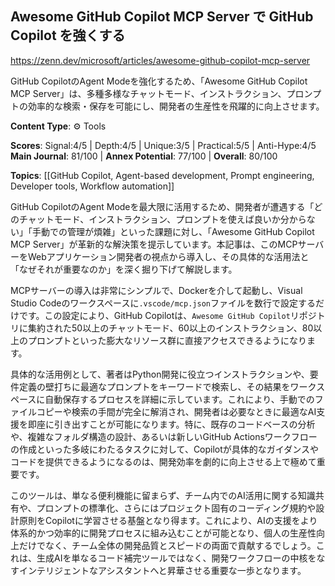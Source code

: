 ## Awesome GitHub Copilot MCP Server で GitHub Copilot を強くする

https://zenn.dev/microsoft/articles/awesome-github-copilot-mcp-server

GitHub CopilotのAgent Modeを強化するため、「Awesome GitHub Copilot MCP Server」は、多種多様なチャットモード、インストラクション、プロンプトの効率的な検索・保存を可能にし、開発者の生産性を飛躍的に向上させます。

**Content Type**: ⚙️ Tools

**Scores**: Signal:4/5 | Depth:4/5 | Unique:3/5 | Practical:5/5 | Anti-Hype:4/5
**Main Journal**: 81/100 | **Annex Potential**: 77/100 | **Overall**: 80/100

**Topics**: [[GitHub Copilot, Agent-based development, Prompt engineering, Developer tools, Workflow automation]]

GitHub CopilotのAgent Modeを最大限に活用するため、開発者が遭遇する「どのチャットモード、インストラクション、プロンプトを使えば良いか分からない」「手動での管理が煩雑」といった課題に対し、「Awesome GitHub Copilot MCP Server」が革新的な解決策を提示しています。本記事は、このMCPサーバーをWebアプリケーション開発者の視点から導入し、その具体的な活用法と「なぜそれが重要なのか」を深く掘り下げて解説します。

MCPサーバーの導入は非常にシンプルで、Dockerを介して起動し、Visual Studio Codeのワークスペースに`.vscode/mcp.json`ファイルを数行で設定するだけです。この設定により、GitHub Copilotは、`Awesome GitHub Copilot`リポジトリに集約された50以上のチャットモード、60以上のインストラクション、80以上のプロンプトといった膨大なリソース群に直接アクセスできるようになります。

具体的な活用例として、著者はPython開発に役立つインストラクションや、要件定義の壁打ちに最適なプロンプトをキーワードで検索し、その結果をワークスペースに自動保存するプロセスを詳細に示しています。これにより、手動でのファイルコピーや検索の手間が完全に解消され、開発者は必要なときに最適なAI支援を即座に引き出すことが可能になります。特に、既存のコードベースの分析や、複雑なフォルダ構造の設計、あるいは新しいGitHub Actionsワークフローの作成といった多岐にわたるタスクに対して、Copilotが具体的なガイダンスやコードを提供できるようになるのは、開発効率を劇的に向上させる上で極めて重要です。

このツールは、単なる便利機能に留まらず、チーム内でのAI活用に関する知識共有や、プロンプトの標準化、さらにはプロジェクト固有のコーディング規約や設計原則をCopilotに学習させる基盤となり得ます。これにより、AIの支援をより体系的かつ効率的に開発プロセスに組み込むことが可能となり、個人の生産性向上だけでなく、チーム全体の開発品質とスピードの両面で貢献するでしょう。これは、生成AIを単なるコード補完ツールではなく、開発ワークフローの中核をなすインテリジェントなアシスタントへと昇華させる重要な一歩となります。